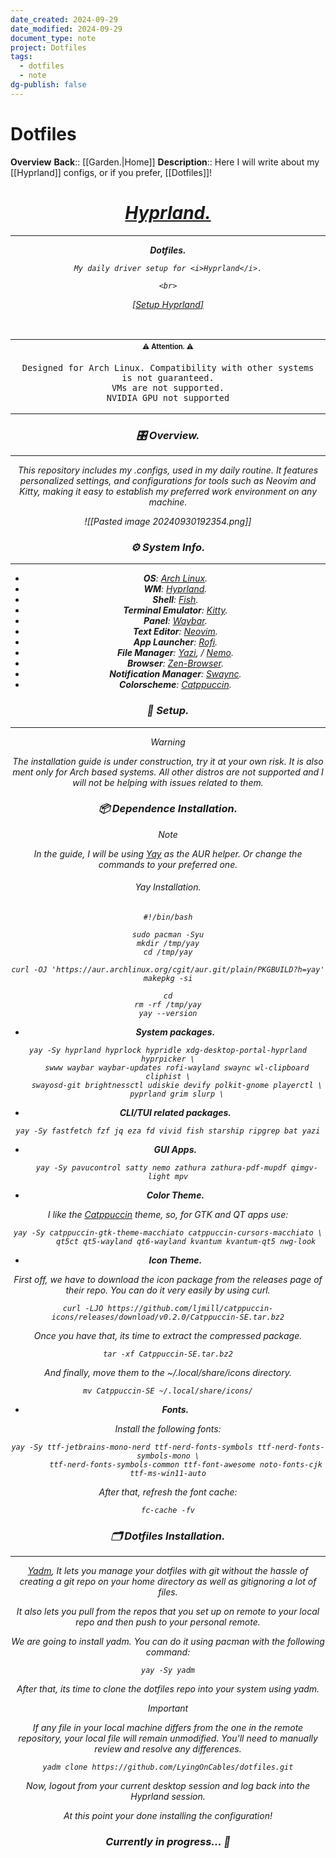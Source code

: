 ```yaml
---
date_created: 2024-09-29
date_modified: 2024-09-29
document_type: note
project: Dotfiles
tags:
  - dotfiles
  - note
dg-publish: false
---
```


# Dotfiles

**Overview**
**Back**:: [[Garden.|Home]]
**Description**:: Here I will write about my [[Hyprland]] configs, or if you prefer, [[Dotfiles]]!

<div align = "center"> <h1><a href="[[Hyprland Setup.]]"><i>Hyprland.<i></a></h1>

---

<p align="center">
  <strong>Dotfiles.</strong>

  <br>

    My daily driver setup for <i>Hyprland</i>.

    <br>

<a href="https://wiredlain.vercel.app/projects/hyprland/notes/hyprland-setup/">[Setup _Hyprland_]</a>

</p>

<br>

<table align="center">
   <tr>
      <th align="center">
         <sup><sub>⚠ Attention. ⚠</sub></sup>
      </th>
   </tr>
   <tr>
      <td align="center">

    Designed for Arch Linux. Compatibility with other systems is not guaranteed.
    VMs are not supported.
    NVIDIA GPU not supported

   </tr>
   </table>

### 🎛️ Overview.

---

This repository includes my .configs, used in my daily routine. It features personalized settings, and configurations for tools such as Neovim and Kitty, making it easy to establish my preferred work environment on any machine.

![[Pasted image 20240930192354.png]]

### ⚙️ System Info.

---

- **OS**: [Arch Linux](https://archlinux.org/).
- **WM**: [Hyprland](https://hyprland.org/).
- **Shell**: [Fish](https://fishshell.com/).
- **Terminal Emulator**: [Kitty](https://sw.kovidgoyal.net/kitty/).
- **Panel**: [Waybar](https://github.com/Alexays/Waybar).
- **Text Editor**: [Neovim](https://neovim.io/).
- **App Launcher**: [Rofi](https://davatorium.github.io/rofi/).
- **File Manager**: [Yazi](https://yazi-rs.github.io/), / [Nemo](https://community.linuxmint.com/software/view/nemo).
- **Browser**: [Zen-Browser](https://zen-browser.app).
- **Notification Manager**: [Swaync](https://github.com/ErikReider/SwayNotificationCenter).
- **Colorscheme**: [Catppuccin](https://github.com/catppuccin/catppuccin).

### 🔧 Setup.

---

> [!Warning]
>
> The installation guide is under construction, try it at your own risk.
> It is also ment only for Arch based systems.
> All other distros are not supported and I will not be helping with issues related to them.

### 📦 Dependence Installation.

> [!NOTE]
> In the guide, I will be using [Yay](https://github.com/Jguer/yay) as the AUR helper. Or change the commands to your preferred one.

###### Yay Installation.

```
#!/bin/bash

sudo pacman -Syu
mkdir /tmp/yay
cd /tmp/yay

curl -OJ 'https://aur.archlinux.org/cgit/aur.git/plain/PKGBUILD?h=yay'
makepkg -si

cd
rm -rf /tmp/yay
yay --version
```

- **System packages.**

```shell
yay -Sy hyprland hyprlock hypridle xdg-desktop-portal-hyprland hyprpicker \
	swww waybar waybar-updates rofi-wayland swaync wl-clipboard cliphist \
	swayosd-git brightnessctl udiskie devify polkit-gnome playerctl \
	pyprland grim slurp \
```

- **CLI/TUI related packages.**

```shell
yay -Sy fastfetch fzf jq eza fd vivid fish starship ripgrep bat yazi
```

- **GUI Apps.**

```shell
	yay -Sy pavucontrol satty nemo zathura zathura-pdf-mupdf qimgv-light mpv
```

- **Color Theme.**

I like the [Catppuccin](https://github.com/catppuccin/catppuccin) theme, so, for GTK and QT apps use:

```shell
yay -Sy catppuccin-gtk-theme-macchiato catppuccin-cursors-macchiato \
		qt5ct qt5-wayland qt6-wayland kvantum kvantum-qt5 nwg-look
```

- **Icon Theme.**

First off, we have to download the icon package from the releases page of their repo. You can do it very easily by using curl.

```shell
curl -LJO https://github.com/ljmill/catppuccin-icons/releases/download/v0.2.0/Catppuccin-SE.tar.bz2
```

Once you have that, its time to extract the compressed package.

```shell
tar -xf Catppuccin-SE.tar.bz2
```

And finally, move them to the ~/.local/share/icons directory.

```shell
mv Catppuccin-SE ~/.local/share/icons/
```

- **Fonts.**

Install the following fonts:

```shell
yay -Sy ttf-jetbrains-mono-nerd ttf-nerd-fonts-symbols ttf-nerd-fonts-symbols-mono \
		ttf-nerd-fonts-symbols-common ttf-font-awesome noto-fonts-cjk ttf-ms-win11-auto
```

After that, refresh the font cache:

```shell
fc-cache -fv
```

### 🗂️ Dotfiles Installation.

---

[Yadm](https://yadm.io/), It lets you manage your dotfiles with git without the hassle of creating a git repo on your home directory as well as gitignoring a lot of files.

It also lets you pull from the repos that you set up on remote to your local repo and then push to your personal remote.

We are going to install yadm. You can do it using pacman with the following command:

```shell
yay -Sy yadm
```

After that, its time to clone the dotfiles repo into your system using yadm.

> [!IMPORTANT]
>
> If any file in your local machine differs from the one in the remote repository, your local file will remain unmodified. You'll need to manually review and resolve any differences.

```shell
yadm clone https://github.com/LyingOnCables/dotfiles.git
```

Now, logout from your current desktop session and log back into the Hyprland session.

At this point your done installing the configuration!

### Currently in progress... 🚧
